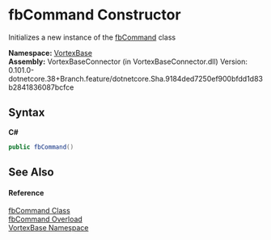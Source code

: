# fbCommand Constructor 
 

Initializes a new instance of the <a href="T_VortexBase_fbCommand.md">fbCommand</a> class

**Namespace:**&nbsp;<a href="N_VortexBase.md">VortexBase</a><br />**Assembly:**&nbsp;VortexBaseConnector (in VortexBaseConnector.dll) Version: 0.101.0-dotnetcore.38+Branch.feature/dotnetcore.Sha.9184ded7250ef900bfdd1d83b2841836087bcfce

## Syntax

**C#**<br />
``` C#
public fbCommand()
```


## See Also


#### Reference
<a href="T_VortexBase_fbCommand.md">fbCommand Class</a><br /><a href="Overload_VortexBase_fbCommand__ctor.md">fbCommand Overload</a><br /><a href="N_VortexBase.md">VortexBase Namespace</a><br />